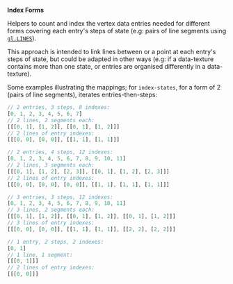 **Index Forms**

Helpers to count and index the vertex data entries needed for different forms covering each entry's steps of state (e.g: pairs of line segments using [`gl.LINES`](https://webglfundamentals.org/webgl/lessons/webgl-points-lines-triangles.html)).

This approach is intended to link lines between or a point at each entry's steps of state, but could be adapted in other ways (e.g: if a data-texture contains more than one state, or entries are organised differently in a data-texture).

Some examples illustrating the mappings; for `index-states`, for a form of 2 (pairs of line segments), iterates entries-then-steps:
```javascript
// 2 entries, 3 steps, 8 indexes:
[0, 1, 2, 3, 4, 5, 6, 7]
// 2 lines, 2 segments each:
[[[0, 1], [1, 2]], [[0, 1], [1, 2]]]
// 2 lines of entry indexes:
[[[0, 0], [0, 0]], [[1, 1], [1, 1]]]
```
```javascript
// 2 entries, 4 steps, 12 indexes:
[0, 1, 2, 3, 4, 5, 6, 7, 8, 9, 10, 11]
// 2 lines, 3 segments each:
[[[0, 1], [1, 2], [2, 3]], [[0, 1], [1, 2], [2, 3]]]
// 2 lines of entry indexes:
[[[0, 0], [0, 0], [0, 0]], [[1, 1], [1, 1], [1, 1]]]
```
```javascript
// 3 entries, 3 steps, 12 indexes:
[0, 1, 2, 3, 4, 5, 6, 7, 8, 9, 10, 11]
// 3 lines, 2 segments each:
[[[0, 1], [1, 2]], [[0, 1], [1, 2]], [[0, 1], [1, 2]]]
// 3 lines of entry indexes:
[[[0, 0], [0, 0]], [[1, 1], [1, 1]], [[2, 2], [2, 2]]]
```
```javascript
// 1 entry, 2 steps, 2 indexes:
[0, 1]
// 1 line, 1 segment:
[[[0, 1]]]
// 2 lines of entry indexes:
[[[0, 0]]]
```
